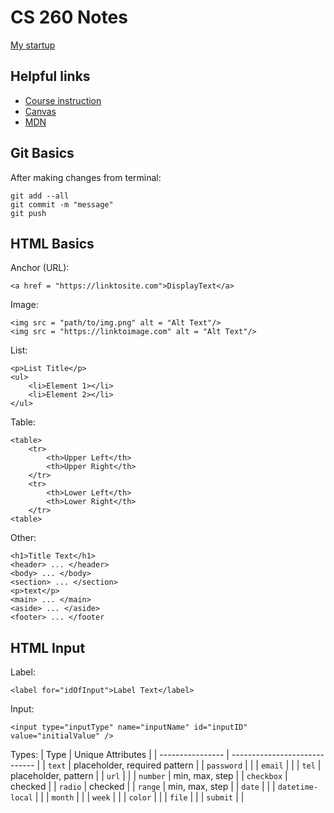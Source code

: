 # CS 260 Notes

[My startup](https://simon.cs260.click)

## Helpful links

- [Course instruction](https://github.com/webprogramming260)
- [Canvas](https://byu.instructure.com)
- [MDN](https://developer.mozilla.org)

## Git Basics

After making changes from terminal:
```
git add --all
git commit -m "message"
git push
```

## HTML Basics

Anchor (URL):
```
<a href = "https://linktosite.com">DisplayText</a>
```
Image:
```
<img src = "path/to/img.png" alt = "Alt Text"/>
<img src = "https://linktoimage.com" alt = "Alt Text"/>
```
List:
```
<p>List Title</p>
<ul>
    <li>Element 1></li>
    <li>Element 2></li>
</ul>
```
Table:
```
<table>
    <tr>
        <th>Upper Left</th>
        <th>Upper Right</th>
    </tr>
    <tr>
        <th>Lower Left</th>
        <th>Lower Right</th>
    </tr>
<table>
```
Other:
```
<h1>Title Text</h1>
<header> ... </header>
<body> ... </body>
<section> ... </section>
<p>text</p>
<main> ... </main>
<aside> ... </aside>
<footer> ... </footer
```

## HTML Input

Label:
```
<label for="idOfInput">Label Text</label>
```
Input:
```
<input type="inputType" name="inputName" id="inputID" value="initialValue" />
```
Types:
| Type             | Unique Attributes             |
| ---------------- | ----------------------------- |
| `text`           | placeholder, required pattern |
| `password`       |                               |
| `email`          |                               |
| `tel`            | placeholder, pattern          |
| `url`            |                               |
| `number`         | min, max, step                |
| `checkbox`       | checked                       |
| `radio`          | checked                       |
| `range`          | min, max, step                |
| `date`           |                               |
| `datetime-local` |                               |
| `month`          |                               |
| `week`           |                               |
| `color`          |                               |
| `file`           |                               |
| `submit`         |                               |